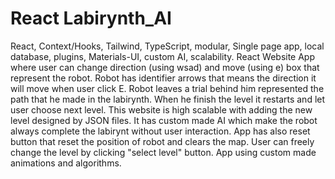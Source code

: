 # React Labirynth_AI

React, Context/Hooks, Tailwind, TypeScript, modular, Single page app, local database, plugins, Materials-UI, custom AI, scalability.
React Website App where user can change direction (using wsad) and move (using e) box that represent the robot. Robot has identifier arrows that means the direction it will move when user click E. Robot leaves a trial behind him represented the path that he made in the labirynth. When he finish the level it restarts and let user choose next level. This website is high scalable with adding the new level designed by JSON files. It has custom made AI which make the robot always complete the labirynt without user interaction. App has also reset button that reset the position of robot and clears the map. User can freely change the level by clicking "select level" button. App using custom made animations and algorithms.
